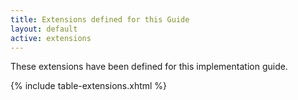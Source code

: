 ```yaml
---
title: Extensions defined for this Guide
layout: default
active: extensions
---
```


These extensions have been defined for this implementation guide.

 {% include table-extensions.xhtml %}
